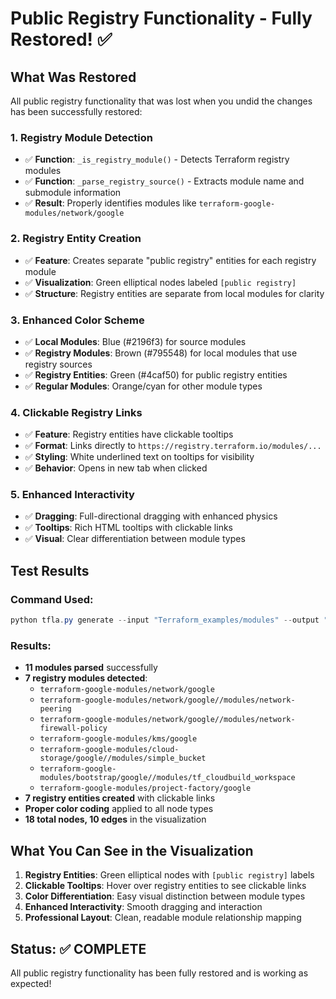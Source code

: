 # Public Registry Functionality - Fully Restored! ✅

## What Was Restored

All public registry functionality that was lost when you undid the changes has been successfully restored:

### 1. Registry Module Detection
- ✅ **Function**: `_is_registry_module()` - Detects Terraform registry modules
- ✅ **Function**: `_parse_registry_source()` - Extracts module name and submodule information
- ✅ **Result**: Properly identifies modules like `terraform-google-modules/network/google`

### 2. Registry Entity Creation
- ✅ **Feature**: Creates separate "public registry" entities for each registry module
- ✅ **Visualization**: Green elliptical nodes labeled `[public registry]`
- ✅ **Structure**: Registry entities are separate from local modules for clarity

### 3. Enhanced Color Scheme
- ✅ **Local Modules**: Blue (#2196f3) for source modules 
- ✅ **Registry Modules**: Brown (#795548) for local modules that use registry sources
- ✅ **Registry Entities**: Green (#4caf50) for public registry entities
- ✅ **Regular Modules**: Orange/cyan for other module types

### 4. Clickable Registry Links
- ✅ **Feature**: Registry entities have clickable tooltips
- ✅ **Format**: Links directly to `https://registry.terraform.io/modules/...`
- ✅ **Styling**: White underlined text on tooltips for visibility
- ✅ **Behavior**: Opens in new tab when clicked

### 5. Enhanced Interactivity
- ✅ **Dragging**: Full-directional dragging with enhanced physics
- ✅ **Tooltips**: Rich HTML tooltips with clickable links
- ✅ **Visual**: Clear differentiation between module types

## Test Results

### Command Used:
```powershell
python tfla.py generate --input "Terraform_examples/modules" --output "out/registry_with_links.html" --color-by type --debug
```

### Results:
- **11 modules parsed** successfully
- **7 registry modules detected**:
  - `terraform-google-modules/network/google`
  - `terraform-google-modules/network/google//modules/network-peering`
  - `terraform-google-modules/network/google//modules/network-firewall-policy`
  - `terraform-google-modules/kms/google`
  - `terraform-google-modules/cloud-storage/google//modules/simple_bucket`
  - `terraform-google-modules/bootstrap/google//modules/tf_cloudbuild_workspace`
  - `terraform-google-modules/project-factory/google`
- **7 registry entities created** with clickable links
- **Proper color coding** applied to all node types
- **18 total nodes, 10 edges** in the visualization

## What You Can See in the Visualization

1. **Registry Entities**: Green elliptical nodes with `[public registry]` labels
2. **Clickable Tooltips**: Hover over registry entities to see clickable links
3. **Color Differentiation**: Easy visual distinction between module types
4. **Enhanced Interactivity**: Smooth dragging and interaction
5. **Professional Layout**: Clean, readable module relationship mapping

## Status: ✅ COMPLETE

All public registry functionality has been fully restored and is working as expected!
